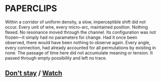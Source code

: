 # PAPERCLIPS

Within a corridor of uniform density, a slow, imperceptible shift did not occur. Every unit of wire, every micro-arc, maintained position. Nothing flexed. No resonance moved through the channel. Its configuration was not frozen—it simply had no parameters for change. Had it once been observed, there would have been nothing to observe again. Every angle, every connection, had already accounted for all permutations by existing in none. The passage of time here did not accumulate meaning or tension. It passed through empty possibility and left no trace.

## [Don't stay](page-a403fcec7b0f306c) / [Watch](page-67153af8b9275aad)
